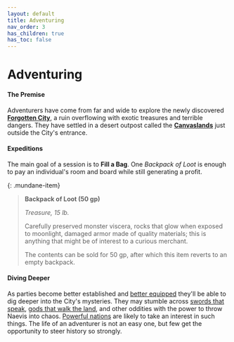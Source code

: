 ```yaml
---
layout: default
title: Adventuring
nav_order: 3
has_children: true
has_toc: false
---
```


# Adventuring

#### The Premise

Adventurers have come from far and wide to explore the newly discovered [**Forgotten City**](../the_frontier/city_below), a ruin overflowing with exotic treasures and terrible dangers. They have settled in a desert outpost called the [**Canvaslands**](../the_frontier/canvaslands/index) just outside the City's entrance.

#### Expeditions

The main goal of a session is to **Fill a Bag**. One *Backpack of Loot* is enough to pay an individual's room and board while still generating a profit. 

{: .mundane-item}
> **Backpack of Loot (50 gp)**
>
> *Treasure, 15 lb.*
>
> Carefully preserved monster viscera, rocks that glow when exposed to moonlight, damaged armor made of quality materials; this is anything that might be of interest to a curious merchant.
>
> The contents can be sold for 50 gp, after which this item reverts to an empty backpack.

#### Diving Deeper

As parties become better established and [better equipped](../gear/index) they'll be able to dig deeper into the City's mysteries. They may stumble across [swords that speak](../more/magic_items/minor_sentient_weapons), [gods that walk the land](../the_frontier/city_dwellers/devil_princes), and other oddities with the power to throw Naevis into chaos. [Powerful nations](../the_frontier/greenlands/elves) are likely to take an interest in such things. The life of an adventurer is not an easy one, but few get the opportunity to steer history so strongly.


<!-- {: .note}
> **The Downtime Tax**
> 
> Adventurers can expect to **spend 20 gp between each session** on living necessities. Those that can't afford to pay will be penalized first with a level of exhaustion, then with a dangerous debt, and finally an early end to their adventuring career. -->


<!-- #### The Long Game

An adventurer's goal is to accumulate treasure and levels by surviving expeditions. In addition to _Backpacks of Loot_, they may find strange artifacts, golden relics, or other atypical booty.  -->

<!-- #### Inventory

A key component of these expeditions is packing one's bag. Managing weight is a crucial aspect of diving, and a measure of space must be reserved for carrying out [loot](tactics/loot). -->

<!-- #### Downtime

Parties are able to rest and unwind between sessions. In addition to the benefits of a long rest, adventurers can also participate in a downtime activity such as [brewing potions](downtime/alchemy) or [performing](downtime/alchemy) at taverns. However, they should be wary of the **20 gp Downtime Tax** that must be paid in order to secure room and board.  -->

